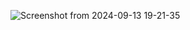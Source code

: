 
![Screenshot from 2024-09-13 19-21-35](https://github.com/user-attachments/assets/bb4c04dc-cf85-4afe-a782-26e3b6a3fc0d)
